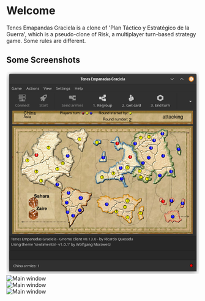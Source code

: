 # Welcome

Tenes Emapandas Graciela is a clone of 'Plan Táctico y Estratégico
de la Guerra', which is a pseudo-clone of Risk, a multiplayer turn-based
strategy game. Some rules are different.

## Some Screenshots
![Screenshot 2023 01 17](assets/images/Screenshot_2023-01-17.png)
![Main window](https://github.com/wfx/teg/blob/master/Screenshot_Select_Your_Color_2023-01-17.png)  
![Main window](https://github.com/wfx/teg/blob/master/Screenshot_Your_Mission_2022-11-29.png)  
![Main window](https://github.com/wfx/teg/blob/master/Screenshot_Main_2023-01-17.png)
